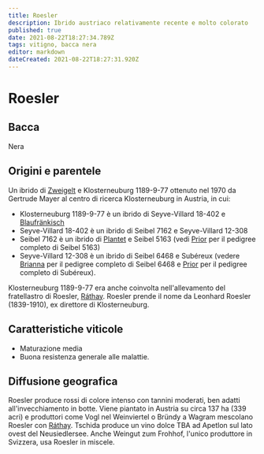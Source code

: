 ```yaml
---
title: Roesler
description: Ibrido austriaco relativamente recente e molto colorato
published: true
date: 2021-08-22T18:27:34.789Z
tags: vitigno, bacca nera
editor: markdown
dateCreated: 2021-08-22T18:27:31.920Z
---
```


# Roesler

## Bacca
Nera

## Origini e parentele
Un ibrido di [Zweigelt](vitigni/bacca-nera/zweigelt) e Klosterneuburg 1189-9-77 ottenuto nel 1970 da Gertrude Mayer al centro di ricerca Klosterneuburg in Austria, in cui:

- Klosterneuburg 1189-9-77 è un ibrido di Seyve-Villard 18-402 e [Blaufränkisch](/vitigni/bacca-nera/blaufrankisch)
- Seyve-Villard 18-402 è un ibrido di Seibel 7162 e Seyve-Villard 12-308
- Seibel 7162 è un ibrido di [Plantet](/vitigni/bacca-nera/plantet) e Seibel 5163 (vedi [Prior](/vitigni/bacca-nera/prior) per il pedigree completo di Seibel 5163)
- Seyve-Villard 12-308 è un ibrido di Seibel 6468 e Subéreux (vedere [Brianna](/vitigni/bacca-bianca/brianna) per il pedigree completo di Seibel 6468 e [Prior](/vitigni/bacca-nera/prior) per il pedigree completo di Subéreux).

Klosterneuburg 1189-9-77 era anche coinvolta nell'allevamento del fratellastro di Roesler, [Ráthay](/vitigni/bacca-nera/rathay).  Roesler prende il nome da Leonhard Roesler (1839-1910), ex direttore di Klosterneuburg.

## Caratteristiche viticole
- Maturazione media
- Buona resistenza generale alle malattie.

## Diffusione geografica
Roesler produce rossi di colore intenso con tannini moderati, ben adatti all'invecchiamento in botte. Viene piantato in Austria su circa 137 ha (339 acri) e produttori come Vogl nel Weinviertel o Bründy a Wagram mescolano Roesler con [Ráthay](/vitigni/bacca-nera/rathay). Tschida produce un vino dolce TBA ad Apetlon sul lato ovest del Neusiedlersee. Anche Weingut zum Frohhof, l'unico produttore in Svizzera, usa Roesler in miscele.